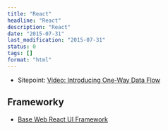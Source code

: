```yaml
---
title: "React"
headline: "React"
description: "React"
date: "2015-07-31"
last_modification: "2015-07-31"
status: 0
tags: []
format: "html"
---
```


<ul>
  <li>Sitepoint: <a href="http://www.sitepoint.com/video-introducing-one-way-data-flow/">Video: Introducing One-Way Data Flow</a></li>
</ul>

<h2 id="frameworky">Frameworky</h2>

<ul>
  <li><a href="https://baseweb.design">Base Web React UI Framework</a></li>
</ul>